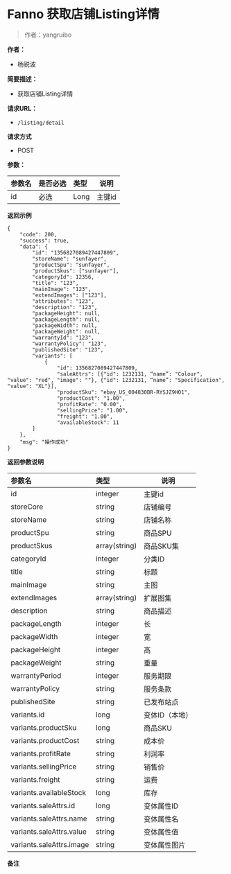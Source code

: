 # Fanno 获取店铺Listing详情

> 作者：yangruibo

**作者：**
- 杨锐波

**简要描述：**

- 获取店铺Listing详情

**请求URL：**
- ` /listing/detail `

**请求方式**
- POST

**参数：**

|参数名|是否必选|类型|说明|
|:----    |:---|:----- |-----   |
|id |必选  |Long |主键id |

 **返回示例**

```
{
    "code": 200,
    "success": true,
    "data": {
        "id": "1356827089427447809",
        "storeName": "sunfayer",
		"productSpu": "sunfayer",
		"productSkus": ["sunfayer"],
        "categoryId": 12356,
		"title": "123",
		"mainImage": "123",
		"extendImages": ["123"],
		"attributes": "123",
		"description": "123",
		"packageHeight": null,
		"packageLength": null,
		"packageWidth": null,
		"packageWeight": null,
		"warrantyId": "123",
		"warrantyPolicy": "123",
		"publishedSite": "123",
        "variants": [
            {
                "id": 1356827089427447809,
				"saleAttrs": [{"id": 1232131, “name”: "Colour", "value": "red", "image": ""}, {"id": 1232131, “name”: "Specification", "value": "XL"}],
                "productSku": "ebay_US_004830BR-RYSJZ9H01",
                "productCost": "1.00",
                "profitRate": "0.00",
                "sellingPrice": "1.00",
                "freight": "1.00",
                "availableStock": 11
        ]
    },
    "msg": "操作成功"
}
```

 **返回参数说明** 

|参数名|类型|说明|
|:-----  |:-----|----- |
|id |integer  |主键id
|storeCore |string  |店铺编号
|storeName |string  |店铺名称
|productSpu |string  |商品SPU
|productSkus |array(string)  |商品SKU集
|categoryId |integer  |分类ID
|title |string  |标题
|mainImage |string  |主图
|extendImages |array(string)  |扩展图集
|description |string  |商品描述
|packageLength |integer  |长
|packageWidth |integer  |宽
|packageHeight |integer  |高
|packageWeight |string  |重量
|warrantyPeriod |integer  |服务期限
|warrantyPolicy |string  |服务条款
|publishedSite |string  |已发布站点
|variants.id |long  | 变体ID（本地）
|variants.productSku |long  | 商品SKU
|variants.productCost |string  | 成本价
|variants.profitRate |string  | 利润率
|variants.sellingPrice |string  | 销售价
|variants.freight |string  | 运费
|variants.availableStock |long  | 库存
|variants.saleAttrs.id |long  | 变体属性ID
|variants.saleAttrs.name |string  | 变体属性名
|variants.saleAttrs.value |string  | 变体属性值
|variants.saleAttrs.image |string  | 变体属性图片

 **备注**